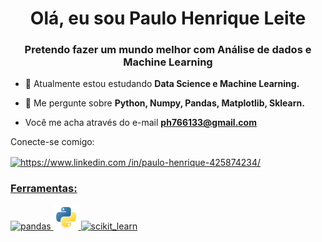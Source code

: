 <h1 align="center">Olá, eu sou Paulo Henrique Leite</h1>
<h3 align="center">Pretendo fazer um mundo melhor com Análise de dados e Machine Learning</h3>

- 🌱 Atualmente estou estudando  **Data Science e Machine Learning.**

- 💬 Me pergunte sobre **Python, Numpy, Pandas, Matplotlib, Sklearn.**

- Você me acha através do e-mail **ph766133@gmail.com**

Conecte-se comigo:</h3>
<p align="left">
<a href="https://linkedin.com/in/https://www.linkedin.com/in/paulo-henrique-425874234/" target="blank"><img align="center" src=" https://raw.githubusercontent.com/rahuldkjain/github-profile-readme-generator/master/src/images/icons/Social/linked-in-alt.svg" alt="https://www.linkedin.com /in/paulo-henrique-425874234/" height="30" width="40" /></a>
<a href=https://www.instagram.com/_paulo.he/</a>
</p>

<h3 align="left">Ferramentas:</h3>
<p align="left"> <a href="https://pandas.pydata.org/" target="_blank" rel="noreferrer"> <img src="https://raw.githubusercontent.com/ devicons/devicon/2ae2a900d2f041da66e950e4d48052658d850630/icons/pandas/pandas-original.svg" alt="pandas" width="40" height="40"/> </a> <a href="https://www.python. org" target="_blank" rel="noreferrer"> <img src="https://raw.githubusercontent.com/devicons/devicon/master/icons/python/python-original.svg" alt="python" largura ="40" height="40"/> </a> <a href="https://scikit-learn.org/" target="_blank" rel="noreferrer"><img src="https://upload.wikimedia.org/wikipedia/commons/0/05/Scikit_learn_logo_small.svg" alt="scikit_learn" width="40" height="40"/> </a> </ p>

<!---
- 👋 Hi, I’m @paulohenrique1303
- 👀 I’m interested in ...
- 🌱 I’m currently learning ...
- 💞️ I’m looking to collaborate on ...
- 📫 How to reach me ...


paulohenrique1303/paulohenrique1303 is a ✨ special ✨ repository because its `README.md` (this file) appears on your GitHub profile.
You can click the Preview link to take a look at your changes.
--->
